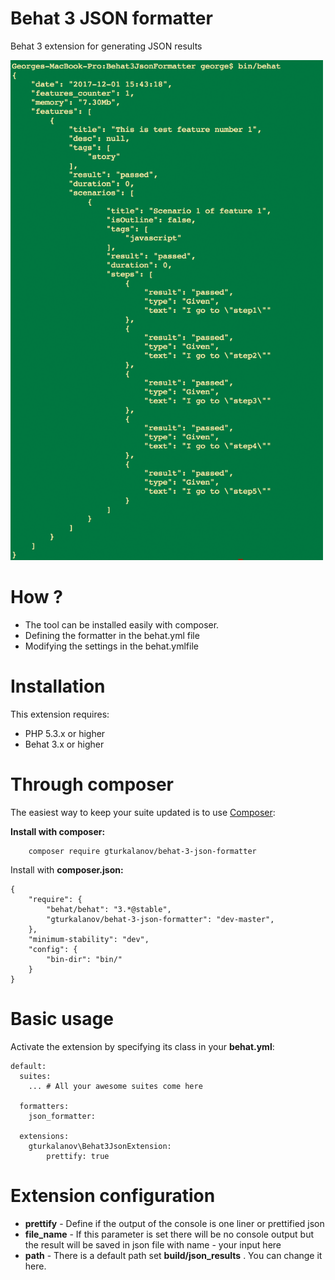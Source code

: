 # Behat 3 JSON formatter

Behat 3 extension for generating JSON results


<img src="example.png" width="500" height="800">


# How ?
* The tool can be installed easily with composer.
* Defining the formatter in the behat.yml file
* Modifying the settings in the behat.ymlfile

# Installation
This extension requires:

* PHP 5.3.x or higher
* Behat 3.x or higher

# Through composer

The easiest way to keep your suite updated is to use [Composer](https://getcomposer.org/):

**Install with composer:**

        composer require gturkalanov/behat-3-json-formatter
Install with **composer.json:**

    {
        "require": {
            "behat/behat": "3.*@stable",
            "gturkalanov/behat-3-json-formatter": "dev-master",
        },
        "minimum-stability": "dev",
        "config": {
            "bin-dir": "bin/"
        }
    }

# Basic usage

Activate the extension by specifying its class in your **behat.yml**:

    default:
      suites:
        ... # All your awesome suites come here
    
      formatters:
        json_formatter:
        
      extensions:
        gturkalanov\Behat3JsonExtension:
            prettify: true
            
# Extension configuration

* **prettify** - Define if the output of the console is one liner or prettified json
* **file_name** - If this parameter is set there will be no console output but the result will be saved in json file with name - your input here
* **path** - There is a default path set **build/json_results** . You can change it here.
